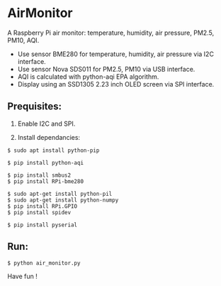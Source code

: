 # AirMonitor
A Raspberry Pi air monitor: temperature, humidity, air pressure, PM2.5, PM10, AQI.
- Use sensor BME280 for temperature, humidity, air pressure via I2C interface.
- Use sensor Nova SDS011 for PM2.5, PM10 via USB interface.
- AQI is calculated with python-aqi EPA algorithm.
- Display using an SSD1305 2.23 inch OLED screen via SPI interface.

## Prequisites:

1. Enable I2C and SPI.

2. Install dependancies:
```
$ sudo apt install python-pip

$ pip install python-aqi

$ pip install smbus2
$ pip install RPi-bme280

$ sudo apt-get install python-pil
$ sudo apt-get install python-numpy
$ pip install RPi.GPIO
$ pip install spidev

$ pip install pyserial
```

## Run:
```
$ python air_monitor.py
```
Have fun !

